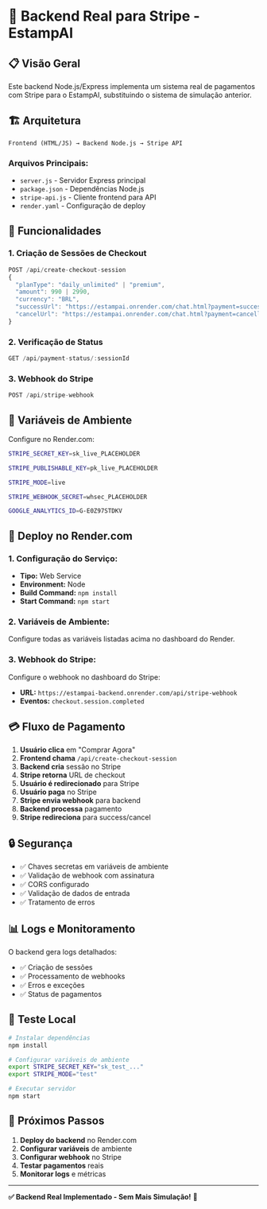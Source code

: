 # 🚀 **Backend Real para Stripe - EstampAI**

## **📋 Visão Geral**

Este backend Node.js/Express implementa um sistema real de pagamentos com Stripe para o EstampAI, substituindo o sistema de simulação anterior.

## **🏗️ Arquitetura**

```
Frontend (HTML/JS) → Backend Node.js → Stripe API
```

### **Arquivos Principais:**
- `server.js` - Servidor Express principal
- `package.json` - Dependências Node.js
- `stripe-api.js` - Cliente frontend para API
- `render.yaml` - Configuração de deploy

## **🔧 Funcionalidades**

### **1. Criação de Sessões de Checkout**
```javascript
POST /api/create-checkout-session
{
  "planType": "daily_unlimited" | "premium",
  "amount": 990 | 2990,
  "currency": "BRL",
  "successUrl": "https://estampai.onrender.com/chat.html?payment=success",
  "cancelUrl": "https://estampai.onrender.com/chat.html?payment=cancelled"
}
```

### **2. Verificação de Status**
```javascript
GET /api/payment-status/:sessionId
```

### **3. Webhook do Stripe**
```javascript
POST /api/stripe-webhook
```

## **🔑 Variáveis de Ambiente**

Configure no Render.com:

```bash
STRIPE_SECRET_KEY=sk_live_PLACEHOLDER

STRIPE_PUBLISHABLE_KEY=pk_live_PLACEHOLDER

STRIPE_MODE=live

STRIPE_WEBHOOK_SECRET=whsec_PLACEHOLDER

GOOGLE_ANALYTICS_ID=G-E0Z97STDKV
```

## **🚀 Deploy no Render.com**

### **1. Configuração do Serviço:**
- **Tipo:** Web Service
- **Environment:** Node
- **Build Command:** `npm install`
- **Start Command:** `npm start`

### **2. Variáveis de Ambiente:**
Configure todas as variáveis listadas acima no dashboard do Render.

### **3. Webhook do Stripe:**
Configure o webhook no dashboard do Stripe:
- **URL:** `https://estampai-backend.onrender.com/api/stripe-webhook`
- **Eventos:** `checkout.session.completed`

## **💳 Fluxo de Pagamento**

1. **Usuário clica** em "Comprar Agora"
2. **Frontend chama** `/api/create-checkout-session`
3. **Backend cria** sessão no Stripe
4. **Stripe retorna** URL de checkout
5. **Usuário é redirecionado** para Stripe
6. **Usuário paga** no Stripe
7. **Stripe envia webhook** para backend
8. **Backend processa** pagamento
9. **Stripe redireciona** para success/cancel

## **🔒 Segurança**

- ✅ Chaves secretas em variáveis de ambiente
- ✅ Validação de webhook com assinatura
- ✅ CORS configurado
- ✅ Validação de dados de entrada
- ✅ Tratamento de erros

## **📊 Logs e Monitoramento**

O backend gera logs detalhados:
- ✅ Criação de sessões
- ✅ Processamento de webhooks
- ✅ Erros e exceções
- ✅ Status de pagamentos

## **🧪 Teste Local**

```bash
# Instalar dependências
npm install

# Configurar variáveis de ambiente
export STRIPE_SECRET_KEY="sk_test_..."
export STRIPE_MODE="test"

# Executar servidor
npm start
```

## **🎯 Próximos Passos**

1. **Deploy do backend** no Render.com
2. **Configurar variáveis** de ambiente
3. **Configurar webhook** no Stripe
4. **Testar pagamentos** reais
5. **Monitorar logs** e métricas

---

**✅ Backend Real Implementado - Sem Mais Simulação!** 🚀
